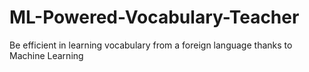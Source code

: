 # ML-Powered-Vocabulary-Teacher
Be efficient in learning vocabulary from a foreign language thanks to Machine Learning
